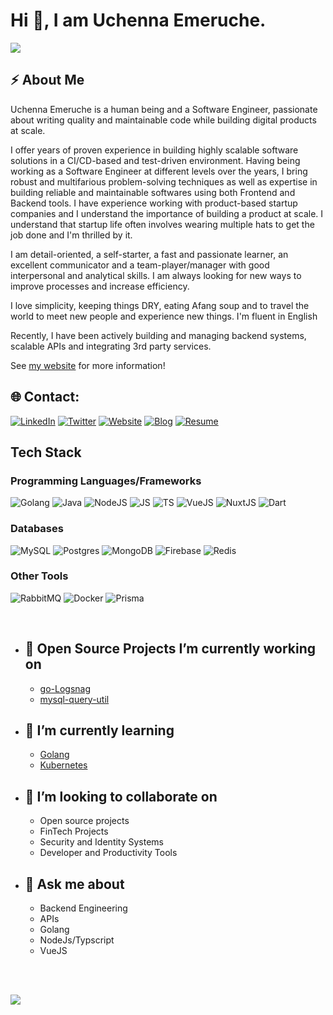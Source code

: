 # Hi 👋, I am Uchenna Emeruche.

[![](https://visitcount.itsvg.in/api?id=uchennaemeruche&label=Profile%20Views&color=1&icon=1&pretty=true)](https://visitcount.itsvg.in)

## :zap: About Me

Uchenna Emeruche is a human being and a Software Engineer, passionate about writing quality and maintainable code while building digital products at scale.

I offer years of proven experience in building highly scalable software solutions in a CI/CD-based and test-driven environment. Having being working as a Software Engineer at different levels over the years, I bring robust and multifarious problem-solving techniques as well as expertise in building reliable and maintainable softwares using both Frontend and Backend tools. I have experience working with product-based startup companies and I understand the importance of building a product at scale. I understand that startup life often involves wearing multiple hats to get the job done and I'm thrilled by it.

I am detail-oriented, a self-starter, a fast and passionate learner, an excellent communicator and a team-player/manager with good interpersonal and analytical skills. I am always looking for new ways to improve processes and increase efficiency.

I love simplicity, keeping things DRY, eating Afang soup and to travel the world to meet new people and experience new things. I'm fluent in English

Recently, I have been actively building and managing backend systems, scalable APIs and integrating 3rd party services.

See [my website](https://uchennaemeruche.com) for more information!

## 🌐 Contact:
[![LinkedIn](https://img.shields.io/badge/LinkedIn-%230077B5.svg?logo=linkedin&logoColor=white)](https://www.linkedin.com/in/uchenna-emeruche-584332164) [![Twitter](https://img.shields.io/badge/Twitter-%231DA1F2.svg?logo=Twitter&logoColor=white)](https://twitter.com/EmerucheUchenna) [![Website](https://img.shields.io/badge/Portfolio-%230077B5.svg?logo=semanticweb&logoColor=white)](https://uchennaemeruche.com) [![Blog](https://img.shields.io/badge/Hashnode-2962FF?style=for-the-badge&logo=hashnode&logoColor=white)](https://uchenna.hashnode.dev/) [![Resume](https://img.shields.io/badge/-Resume-blue)](https://drive.google.com/file/d/1BmQYChaNqzrXhT7IZVnMX3YPfrBJFQM2/view?usp=sharing)

## Tech Stack

### Programming Languages/Frameworks
![Golang](https://img.shields.io/badge/Golang-%234DE1FF.svg?style=for-the-badge&logo=go&logoColor=white) ![Java](https://img.shields.io/badge/Java-ED8B00?style=for-the-badge&logo=openjdk&logoColor=white) ![NodeJS](https://img.shields.io/badge/Node.js-43853D?style=for-the-badge&logo=node.js&logoColor=white) ![JS](https://img.shields.io/badge/javascript-%23FF9900.svg?style=for-the-badge&logo=javascript&logoColor=white) ![TS](https://img.shields.io/badge/typescript-%2300599C.svg?style=for-the-badge&logo=typescript&logoColor=white) ![VueJS](https://img.shields.io/badge/vue-%2300599C.svg?style=for-the-badge&logo=vuedotjs&logoColor=green)  ![NuxtJS](https://img.shields.io/badge/Nuxtjs-%A13BC6?style=for-the-badge&logo=nuxtdotjs&logoColor=D0C3D5)  ![Dart](https://img.shields.io/badge/dart-%2300599C.svg?style=for-the-badge&logo=dart&logoColor=black) 


### Databases

![MySQL](https://img.shields.io/badge/mysql-%2300f.svg?style=for-the-badge&logo=mysql&logoColor=white) ![Postgres](https://img.shields.io/badge/postgres-%23316192.svg?style=for-the-badge&logo=postgresql&logoColor=white) ![MongoDB](https://img.shields.io/badge/MongoDB-%234ea94b.svg?style=for-the-badge&logo=mongodb&logoColor=white) ![Firebase](https://img.shields.io/badge/Firebase-%234DE1FF.svg?style=for-the-badge&logo=firebase&logoColor=white)     ![Redis](https://img.shields.io/badge/redis-%23DD0031.svg?style=for-the-badge&logo=redis&logoColor=white) 

### Other Tools
 ![RabbitMQ](https://img.shields.io/badge/rabbitmq-%2300f.svg?style=for-the-badge&logo=mysql&logoColor=white) ![Docker](https://img.shields.io/badge/docker-%234ea94b.svg?style=for-the-badge&logo=mysql&logoColor=white) ![Prisma](https://img.shields.io/badge/Prisma-3982CE?style=for-the-badge&logo=Prisma&logoColor=white) 

<br/>

- 🔭 Open Source Projects I’m currently working on
  -
  -  [go-Logsnag](https://github.com/uchennaemeruche/go-logsnag)
  -  [mysql-query-util](https://www.npmjs.com/package/mysql-query-util)
  
  
- 🌱 I’m currently learning
  -
  - [Golang](https://go.dev/)
  - [Kubernetes](https://kubernetes.io/)
    
    
- 👯 I’m looking to collaborate on 
  -
  - Open source projects
  - FinTech Projects
  - Security and Identity Systems
  - Developer and Productivity Tools
   
   
- 💬 Ask me about
  -
  - Backend Engineering
  - APIs
  - Golang
  - NodeJs/Typscript
  - VueJS
   
<br/><br/>
   

<a href="https://github.com/uchennaemeruche">
  <img align="center" src="https://github-readme-stats.vercel.app/api?username=uchennaemeruche&theme=nord&show_icons=true&count_private=true&hide=contribs,issues&line_height=40" />
</a>
<!-- <a href="https://github.com/uchennaemeruche">
  <img align="center" src="https://github-readme-stats.vercel.app/api/top-langs/?username=uchennaemeruche&theme=nord&hide=python,html,css,erlang" />
</a> -->





